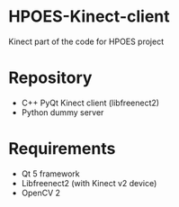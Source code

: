 # HPOES-Kinect-client

Kinect part of the code for HPOES project

# Repository

- C++ PyQt Kinect client (libfreenect2)
- Python dummy server

# Requirements

- Qt 5 framework
- Libfreenect2 (with Kinect v2 device)
- OpenCV 2
